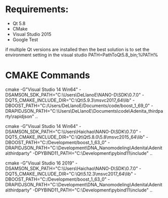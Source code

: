 # Requirements:

- Qt 5.8
- CMake
- Visual Studio 2015
- Google Test

if multiple Qt versions are installed then the best solution is to set the environment setting in the visual studio  PATH=PathToQt5.8_bin;%PATH%

# CMAKE Commands

cmake -G"Visual Studio 14 Win64" -DSAMSON_SDK_PATH="C:\Users\DeLlanoE\NANO-D\SDK\0.7.0" -DQT5_CMAKE_INCLUDE_DIR="C:\Qt\5.9.3\msvc2017_64\lib" -DBOOST_PATH="C:/Users/DeLlanoE/Documents/code/boost_1_69_0" -DRAPIDJSON_PATH="C:\Users\DeLlanoE\Documents\code\Adenita_thirdparty\rapidjson" ..

cmake -G"Visual Studio 14 Win64" -DSAMSON_SDK_PATH="C:\Users\Haichao\NANO-D\SDK\0.7.0" -DQT5_CMAKE_INCLUDE_DIR="C:\Qt\Qt5.8.0\5.8\msvc2015_64\lib" -DBOOST_PATH="C:/Development/boost_1_63_0" -DRAPIDJSON_PATH="C:\Development\DNA_Nanomodeling\Adenita\Adenita\thirdparty" -DPYBIND11_PATH="C:\Development\pybind11\include" ..

cmake -G"Visual Studio 16 2019" -DSAMSON_SDK_PATH="C:\Users\Haichao\NANO-D\SDK\0.7.0" -DQT5_CMAKE_INCLUDE_DIR="C:\Qt\5.12.3\msvc2017_64\lib" -DBOOST_PATH="C:/Development/boost_1_63_0" -DRAPIDJSON_PATH="C:\Development\DNA_Nanomodeling\Adenita\Adenita\thirdparty" -DPYBIND11_PATH="C:\Development\pybind11\include" ..
